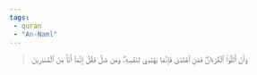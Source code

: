 ```yaml
---
tags: 
 - quran 
 - "An-Naml"
---
```


> وَأَنۡ أَتۡلُوَاْ ٱلۡقُرۡءَانَۖ فَمَنِ ٱهۡتَدَىٰ فَإِنَّمَا يَهۡتَدِي لِنَفۡسِهِۦۖ وَمَن ضَلَّ فَقُلۡ إِنَّمَآ أَنَا۠ مِنَ ٱلۡمُنذِرِينَ
